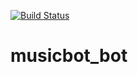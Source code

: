 [![Build Status](https://jenkins.spout.cc/buildStatus/icon?job=musicbotBot)](https://jenkins.spout.cc/job/musicbotBot/)

# musicbot_bot
